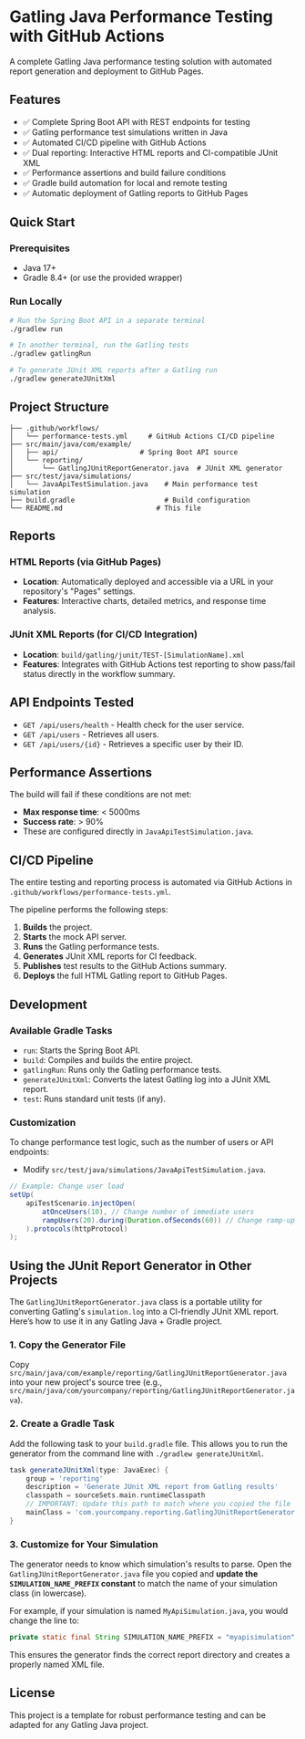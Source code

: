 # Gatling Java Performance Testing with GitHub Actions

A complete Gatling Java performance testing solution with automated report generation and deployment to GitHub Pages.

## Features

- ✅ Complete Spring Boot API with REST endpoints for testing
- ✅ Gatling performance test simulations written in Java
- ✅ Automated CI/CD pipeline with GitHub Actions
- ✅ Dual reporting: Interactive HTML reports and CI-compatible JUnit XML
- ✅ Performance assertions and build failure conditions
- ✅ Gradle build automation for local and remote testing
- ✅ Automatic deployment of Gatling reports to GitHub Pages

## Quick Start

### Prerequisites
- Java 17+
- Gradle 8.4+ (or use the provided wrapper)

### Run Locally

```bash
# Run the Spring Boot API in a separate terminal
./gradlew run

# In another terminal, run the Gatling tests
./gradlew gatlingRun

# To generate JUnit XML reports after a Gatling run
./gradlew generateJUnitXml
```

## Project Structure

```
├── .github/workflows/
│   └── performance-tests.yml     # GitHub Actions CI/CD pipeline
├── src/main/java/com/example/
│   ├── api/                    # Spring Boot API source
│   └── reporting/
│       └── GatlingJUnitReportGenerator.java  # JUnit XML generator
├── src/test/java/simulations/
│   └── JavaApiTestSimulation.java    # Main performance test simulation
├── build.gradle                      # Build configuration
└── README.md                       # This file
```

## Reports

### HTML Reports (via GitHub Pages)
- **Location**: Automatically deployed and accessible via a URL in your repository's "Pages" settings.
- **Features**: Interactive charts, detailed metrics, and response time analysis.

### JUnit XML Reports (for CI/CD Integration)
- **Location**: `build/gatling/junit/TEST-[SimulationName].xml`
- **Features**: Integrates with GitHub Actions test reporting to show pass/fail status directly in the workflow summary.

## API Endpoints Tested

- `GET /api/users/health` - Health check for the user service.
- `GET /api/users` - Retrieves all users.
- `GET /api/users/{id}` - Retrieves a specific user by their ID.

## Performance Assertions

The build will fail if these conditions are not met:
- **Max response time**: < 5000ms
- **Success rate**: > 90%
- These are configured directly in `JavaApiTestSimulation.java`.

## CI/CD Pipeline

The entire testing and reporting process is automated via GitHub Actions in `.github/workflows/performance-tests.yml`.

The pipeline performs the following steps:
1.  **Builds** the project.
2.  **Starts** the mock API server.
3.  **Runs** the Gatling performance tests.
4.  **Generates** JUnit XML reports for CI feedback.
5.  **Publishes** test results to the GitHub Actions summary.
6.  **Deploys** the full HTML Gatling report to GitHub Pages.

## Development

### Available Gradle Tasks
- `run`: Starts the Spring Boot API.
- `build`: Compiles and builds the entire project.
- `gatlingRun`: Runs only the Gatling performance tests.
- `generateJUnitXml`: Converts the latest Gatling log into a JUnit XML report.
- `test`: Runs standard unit tests (if any).

### Customization
To change performance test logic, such as the number of users or API endpoints:
- Modify `src/test/java/simulations/JavaApiTestSimulation.java`.
```java
// Example: Change user load
setUp(
    apiTestScenario.injectOpen(
        atOnceUsers(10), // Change number of immediate users
        rampUsers(20).during(Duration.ofSeconds(60)) // Change ramp-up
    ).protocols(httpProtocol)
);
```

## Using the JUnit Report Generator in Other Projects

The `GatlingJUnitReportGenerator.java` class is a portable utility for converting Gatling's `simulation.log` into a CI-friendly JUnit XML report. Here’s how to use it in any Gatling Java + Gradle project.

### 1. Copy the Generator File
Copy `src/main/java/com/example/reporting/GatlingJUnitReportGenerator.java` into your new project's source tree (e.g., `src/main/java/com/yourcompany/reporting/GatlingJUnitReportGenerator.java`).

### 2. Create a Gradle Task
Add the following task to your `build.gradle` file. This allows you to run the generator from the command line with `./gradlew generateJUnitXml`.

```groovy
task generateJUnitXml(type: JavaExec) {
    group = 'reporting'
    description = 'Generate JUnit XML report from Gatling results'
    classpath = sourceSets.main.runtimeClasspath
    // IMPORTANT: Update this path to match where you copied the file
    mainClass = 'com.yourcompany.reporting.GatlingJUnitReportGenerator'
}
```

### 3. Customize for Your Simulation
The generator needs to know which simulation's results to parse. Open the `GatlingJUnitReportGenerator.java` file you copied and **update the `SIMULATION_NAME_PREFIX` constant** to match the name of your simulation class (in lowercase).

For example, if your simulation is named `MyApiSimulation.java`, you would change the line to:
```java
private static final String SIMULATION_NAME_PREFIX = "myapisimulation"; // <-- CHANGE THIS
```

This ensures the generator finds the correct report directory and creates a properly named XML file.

## License

This project is a template for robust performance testing and can be adapted for any Gatling Java project.
